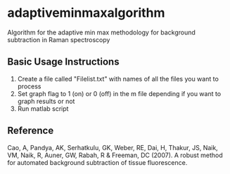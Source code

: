 # adaptiveminmaxalgorithm
Algorithm for the adaptive min max methodology for background subtraction in Raman spectroscopy

## Basic Usage Instructions
1. Create a file called "Filelist.txt" with names of all the files you want to process 
2. Set graph flag to 1 (on) or 0 (off) in the m file depending if you want to graph results or not
3. Run matlab script

## Reference
Cao, A, Pandya, AK, Serhatkulu, GK, Weber, RE, Dai, H, Thakur, JS, Naik, VM, Naik, R, Auner, GW, Rabah, R & Freeman, DC
(2007). A robust method for automated background subtraction of tissue fluorescence.